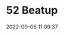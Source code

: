 ---
date: 2022-09-06 11:09:37
title: '52 Beatup'	
tags: [free, 2D fighter, hand-drawn, PC, pixel art]
price: Free	
img: https://i.imgur.com/BZkZCz8.png
link: https://52beatup.itch.io/52beatup	
discord: http://discord.gg/hxpt3MBz2A	
twitter: https://twitter.com/robe_by
---